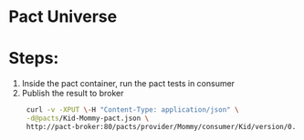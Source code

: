 # Pact Universe


# Steps:
1. Inside the pact container, run the pact tests in consumer
2. Publish the result to broker
   ```sh
    curl -v -XPUT \-H "Content-Type: application/json" \
    -d@pacts/Kid-Mommy-pact.json \
    http://pact-broker:80/pacts/provider/Mommy/consumer/Kid/version/0.0.1
   ```
